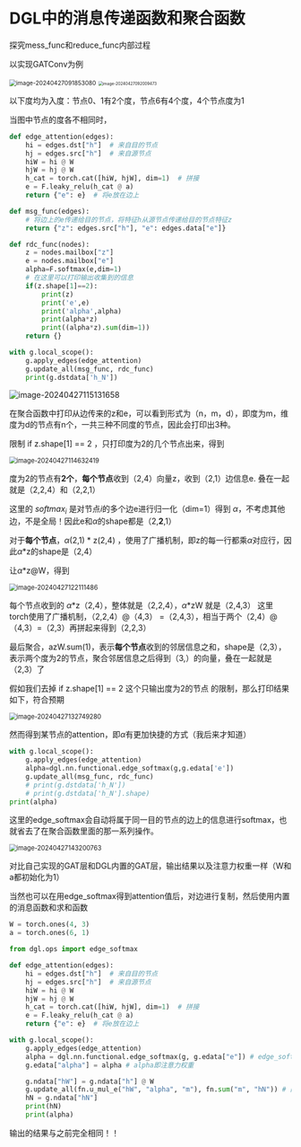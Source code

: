 # DGL中的消息传递函数和聚合函数

探究mess_func和reduce_func内部过程

以实现GATConv为例

<img src="markdown.assets/DGL中的消息传递函数和聚合函数.assets/image-20240427091853080.png" alt="image-20240427091853080" style="zoom: 75%;" /> <img src="markdown.assets/DGL中的消息传递函数和聚合函数.assets/image-20240427092009473.png" alt="image-20240427092009473" style="zoom: 50%;" />

以下度均为入度：节点0、1有2个度，节点6有4个度，4个节点度为1

当图中节点的度各不相同时，

```python
def edge_attention(edges):
    hi = edges.dst["h"]  # 来自目的节点
    hj = edges.src["h"]  # 来自源节点
    hiW = hi @ W
    hjW = hj @ W
    h_cat = torch.cat([hiW, hjW], dim=1)  # 拼接
    e = F.leaky_relu(h_cat @ a)
    return {"e": e}  # 将e放在边上

def msg_func(edges):
    # 将边上的e传递给目的节点，将特征h从源节点传递给目的节点特征z
    return {"z": edges.src["h"], "e": edges.data["e"]}

def rdc_func(nodes):
    z = nodes.mailbox["z"]
    e = nodes.mailbox["e"]
    alpha=F.softmax(e,dim=1)
    # 在这里可以打印输出收集到的信息
    if(z.shape[1]==2):
        print(z)
        print('e',e)
        print('alpha',alpha)
        print(alpha*z)
        print((alpha*z).sum(dim=1))
    return {}

with g.local_scope():
    g.apply_edges(edge_attention)
    g.update_all(msg_func, rdc_func)
    print(g.dstdata['h_N'])
```

![image-20240427115131658](markdown.assets/DGL中的消息传递函数和聚合函数.assets/image-20240427115131658.png)

在聚合函数中打印从边传来的z和e，可以看到形式为（n，m，d），即度为m，维度为d的节点有n个，一共三种不同度的节点，因此会打印出3种。

 限制 if z.shape[1] == 2 ，只打印度为2的几个节点出来，得到

<img src="markdown.assets/DGL中的消息传递函数和聚合函数.assets/image-20240427114632419.png" alt="image-20240427114632419" style="zoom:80%;" />

度为2的节点有**2个**，**每个节点**收到（2,4）向量z，收到（2,1）边信息e. 叠在一起就是（2,2,4）和（2,2,1）

这里的 $softmax_i$ 是对节点$i$的多个边e进行归一化（dim=1）得到 $\alpha$，不考虑其他边，不是全局！因此e和$\alpha$的shape都是（2,**2**,1）

对于**每个节点**，$\alpha$(2,1) * z(2,4) ，使用了广播机制，即z的每一行都乘$\alpha$对应行，因此$\alpha$*z的shape是（2,4）

让$\alpha$*z@W，得到

<img src="markdown.assets/DGL中的消息传递函数和聚合函数.assets/image-20240427122111486.png" alt="image-20240427122111486" style="zoom:80%;" />

每个节点收到的 $\alpha$\*z（2,4），整体就是（2,2,4），$\alpha$\*zW 就是（2,4,3）
这里torch使用了广播机制，（2,2,4）@（4,3） =（2,4,3），相当于两个（2,4）@（4,3）=（2,3）再拼起来得到（2,2,3）

最后聚合，azW.sum(1)，表示**每个节点**收到的邻居信息之和，shape是（2,3），表示两个度为2的节点，聚合邻居信息之后得到（3,）的向量，叠在一起就是（2,3）了

假如我们去掉  if z.shape[1] == 2 这个只输出度为2的节点 的限制，那么打印结果如下，符合预期

<img src="markdown.assets/DGL中的消息传递函数和聚合函数.assets/image-20240427132749280.png" alt="image-20240427132749280" style="zoom: 80%;" />

然而得到某节点的attention，即$\alpha$有更加快捷的方式（我后来才知道）

```python
with g.local_scope():
    g.apply_edges(edge_attention)
    alpha=dgl.nn.functional.edge_softmax(g,g.edata['e'])
    g.update_all(msg_func, rdc_func)
    # print(g.dstdata['h_N'])
    # print(g.dstdata['h_N'].shape)
print(alpha)
```

这里的edge_softmax会自动将属于同一目的节点的边上的信息进行softmax，也就省去了在聚合函数里面的那一系列操作。

<img src="markdown.assets/DGL中的消息传递函数和聚合函数.assets/image-20240427143200763.png" alt="image-20240427143200763" style="zoom:80%;" />

对比自己实现的GAT层和DGL内置的GAT层，输出结果以及注意力权重一样（W和a都初始化为1）





当然也可以在用edge_softmax得到attention值后，对边进行复制，然后使用内置的消息函数和求和函数

```python
W = torch.ones(4, 3)
a = torch.ones(6, 1)

from dgl.ops import edge_softmax

def edge_attention(edges):
    hi = edges.dst["h"]  # 来自目的节点
    hj = edges.src["h"]  # 来自源节点
    hiW = hi @ W
    hjW = hj @ W
    h_cat = torch.cat([hiW, hjW], dim=1)  # 拼接
    e = F.leaky_relu(h_cat @ a)
    return {"e": e}  # 将e放在边上

with g.local_scope():
    g.apply_edges(edge_attention)
    alpha = dgl.nn.functional.edge_softmax(g, g.edata["e"]) # edge_softmax
    g.edata["alpha"] = alpha # alpha即注意力权重

    g.ndata["hW"] = g.ndata["h"] @ W
    g.update_all(fn.u_mul_e("hW", "alpha", "m"), fn.sum("m", "hN")) # 内置函数
    hN = g.ndata["hN"]
    print(hN)
    print(alpha)
```

输出的结果与之前完全相同！！


